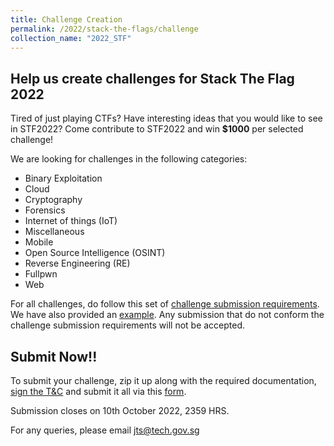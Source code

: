 ```yaml
---
title: Challenge Creation
permalink: /2022/stack-the-flags/challenge
collection_name: "2022_STF"
---
```


## Help us create challenges for Stack The Flag 2022

Tired of just playing CTFs? Have interesting ideas that you would like to see in STF2022? Come contribute to STF2022 and win <b>$1000</b> per selected challenge!

We are looking for challenges in the following categories:
* Binary Exploitation
* Cloud
* Cryptography
* Forensics
* Internet of things (IoT)
* Miscellaneous
* Mobile
* Open Source Intelligence (OSINT)
* Reverse Engineering (RE)
* Fullpwn
* Web

For all challenges, do follow this set of [challenge submission requirements](https://help.hackthebox.com/en/articles/5676859-challenge-submission-requirements). We have also provided an [example](https://github.com/hackthebox/public-templates/blob/master/examples/RE.md). Any submission that do not conform the challenge submission requirements will not be accepted.

## Submit Now!!

To submit your challenge, zip it up along with the required documentation, [sign the T&C](\files\TnC_Community_Sourced_Challenges.pdf) and submit it all via this [form](https://form.gov.sg/6315af7e0ba1c90013c6a643). 

Submission closes on 10th October 2022, 2359 HRS.

For any queries, please email jts@tech.gov.sg

